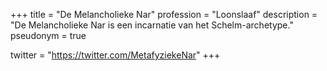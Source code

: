 +++
title       = "De Melancholieke Nar"
profession  = "Loonslaaf"
description = "De Melancholieke Nar is een incarnatie van het Schelm-archetype."
pseudonym   = true

twitter = "https://twitter.com/MetafyziekeNar"
+++
